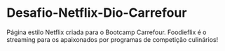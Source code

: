 # Desafio-Netflix-Dio-Carrefour
Página estilo Netflix criada para o Bootcamp Carrefour. 
Foodieflix é o streaming para os apaixonados por programas de competição culinários!
